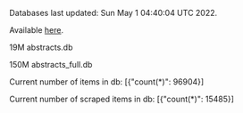 Databases last updated: Sun May  1 04:40:04 UTC 2022. 

Available [here](https://github.com/cbeauhilton/ash-db/releases).


19M	abstracts.db

150M	abstracts_full.db

Current number of items in db:
[{"count(*)": 96904}]

Current number of scraped items in db:
[{"count(*)": 15485}]
